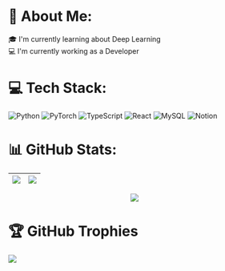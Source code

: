 # 💫 About Me:
🎓 I'm currently learning about Deep Learning<br>💻 I'm currently working as a Developer

# 💻 Tech Stack:
![Python](https://img.shields.io/badge/python-3670A0?style=for-the-badge&logo=python&logoColor=ffdd54) 
![PyTorch](https://img.shields.io/badge/PyTorch-%23EE4C2C.svg?style=for-the-badge&logo=PyTorch&logoColor=white) 
![TypeScript](https://img.shields.io/badge/typescript-%23007ACC.svg?style=for-the-badge&logo=typescript&logoColor=white) 
![React](https://img.shields.io/badge/react-%2320232a.svg?style=for-the-badge&logo=react&logoColor=%2361DAFB) 
![MySQL](https://img.shields.io/badge/mysql-%2300f.svg?style=for-the-badge&logo=mysql&logoColor=white) 
![Notion](https://img.shields.io/badge/Notion-%23000000.svg?style=for-the-badge&logo=notion&logoColor=white) 

# 📊 GitHub Stats:
|![](https://github-readme-stats.vercel.app/api?username=nglcobdai&theme=dark&hide_border=false&include_all_commits=true&count_private=false)|![](https://github-readme-streak-stats.herokuapp.com/?user=nglcobdai&theme=dark&hide_border=false)|
|:--:|:--:|

<div align="center"> 
    <a href="https://github.com/nglcobdai">
      <img src="http://github-profile-summary-cards.vercel.app/api/cards/profile-details?username=nglcobdai&theme=dark" />
    </a>
</div>


# 🏆 GitHub Trophies
![](https://github-profile-trophy.vercel.app/?username=nglcobdai&theme=dark&no-frame=false&no-bg=false&margin-w=4)
